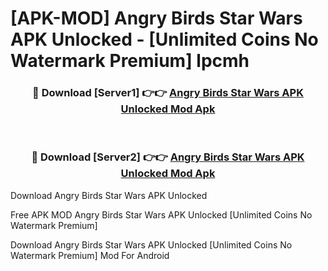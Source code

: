 # [APK-MOD] Angry Birds Star Wars APK Unlocked - [Unlimited Coins No Watermark Premium] lpcmh



<div align="center">
<h3>🔴 Download [Server1] 👉👉 <a href="https://momento.my/?title=Angry_Birds_Star_Wars_APK_Unlocked">Angry Birds Star Wars APK Unlocked Mod Apk</a></h3><br>

<h3>🔴 Download [Server2] 👉👉 <a href="https://momento.my/?title=Angry_Birds_Star_Wars_APK_Unlocked">Angry Birds Star Wars APK Unlocked Mod Apk</a></h3>
</div>



Download Angry Birds Star Wars APK Unlocked 

Free APK MOD Angry Birds Star Wars APK Unlocked [Unlimited Coins No Watermark Premium]

Download Angry Birds Star Wars APK Unlocked [Unlimited Coins No Watermark Premium] Mod For Android
